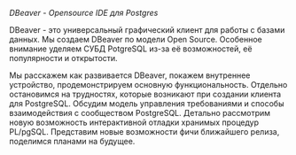 *DBeaver - Opensource IDE для Postgres*

DBeaver - это универсальный графический клиент для работы с базами данных. Мы создаем DBeaver по модели Open Source. Особенное внимание уделяем СУБД PotgreSQL из-за её возможностей, её популярности и открытости.

Мы расскажем как развивается DBeaver, покажем внутреннее устройство, продемонстрируем основную функциональность. Отдельно остановимся на трудностях, которые возникают при создании клиента для PostgreSQL. Обсудим модель управления требованиями  и способы взаимодействия с сообществом PostgreSQL. Детально рассмотрим новую возможность интерактивной отладки хранимых процедур PL/pgSQL. Представим новые возможности фичи ближайшего релиза, поделимся планами на будущее.
